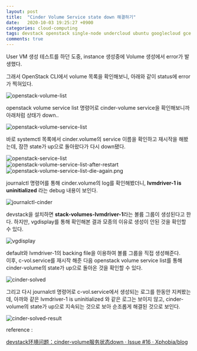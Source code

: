 ```yaml
---
layout: post
title:  "Cinder Volume Service state down 해결하기"
date:   2020-10-03 19:25:27 +0900
categories: cloud-computing
tags: devstack openstack single-node undercloud ubuntu googlecloud gce cinder
comments: true  
---
```


User VM 생성 테스트를 하던 도중, instance 생성중에 Volume 생성에서 error가 발생했다.

그래서 OpenStack CLI에서 volume 목록을 확인해보니, 아래와 같이 status에 error가 찍혀있다.

![openstack-volume-list](https://snowapril.github.io/assets/img/post_img/openstack-volume-list.png)  

openstack volume service list 명령어로 cinder-volume service을 확인해보니까 아래처럼 상태가 down..

![openstack-volume-service-list](https://snowapril.github.io/assets/img/post_img/openstack-volume-service-list.png)  

바로 systemctl 목록에서 cinder.volume의 service 이름을 확인하고 재시작을 해봤는데, 잠깐 state가 up으로 돌아왔다가 다시 down됐다.

![openstack-service-list](https://snowapril.github.io/assets/img/post_img/openstack-service-list.png)  
![openstack-volume-service-list-after-restart](https://snowapril.github.io/assets/img/post_img/openstack-volume-service-list-after-restart.png)  
![openstack-volume-service-list-die-again.png](https://snowapril.github.io/assets/img/post_img/openstack-volume-service-list-die-again.png)  

journalctl 명령어를 통해 cinder.volume의 log를 확인해봤더니, **lvmdriver-1 is uninitialized** 라는 debug 내용이 보인다.

![journalctl-cinder](https://snowapril.github.io/assets/img/post_img/journalctl-cinder.png)  

devstack을 설치하면 **stack-volumes-lvmdriver-1**라는 볼륨 그룹이 생성된다고 한다. 하지만, vgdisplay를 통해 확인해본 결과 모종의 이유로 생성이 안된 것을 확인할 수 있다.

![vgdisplay](https://snowapril.github.io/assets/img/post_img/vgdisplay.png)  

default와 lvmdriver-1의 backing file을 이용하여 볼륨 그룹을 직접 생성해준다.  
이후, c-vol.service를 재시작 해준 다음 openstack volume service list를 통해 cinder-volume의 state가 up으로 돌아온 것을 확인할 수 있다.

![cinder-solved](https://snowapril.github.io/assets/img/post_img/cinder-solved.png)  

그리고 다시 journalctl 명령어로 c-vol.service에서 생성되는 로그를 한동안 지켜봤는데, 아까와 같은 lvmdriver-1 is uninitialized 와 같은 로그는 보이지 않고, cinder-volume의 state가 up으로 지속되는 것으로 보아 순조롭게 해결된 것으로 보인다.

![cinder-solved-result](https://snowapril.github.io/assets/img/post_img/cinder-solved-result.png)  

reference :

[devstack环境问题：cinder-volume服务状态down · Issue #16 · Xphobia/blog](https://github.com/Xphobia/blog/issues/16)